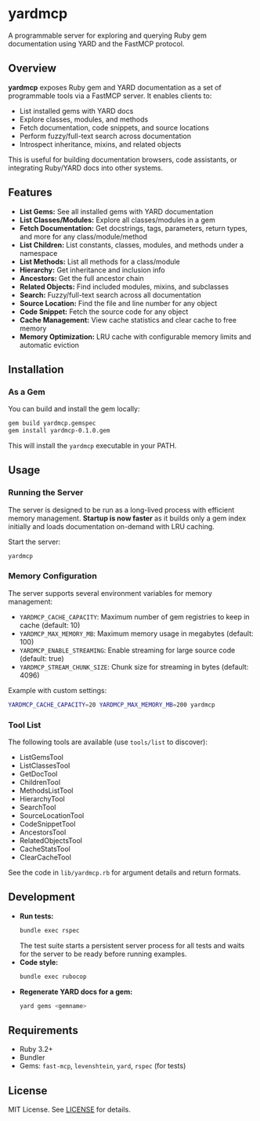 # yardmcp

A programmable server for exploring and querying Ruby gem documentation using YARD and the FastMCP protocol.

## Overview

**yardmcp** exposes Ruby gem and YARD documentation as a set of programmable tools via a FastMCP server. It enables clients to:
- List installed gems with YARD docs
- Explore classes, modules, and methods
- Fetch documentation, code snippets, and source locations
- Perform fuzzy/full-text search across documentation
- Introspect inheritance, mixins, and related objects

This is useful for building documentation browsers, code assistants, or integrating Ruby/YARD docs into other systems.

## Features

- **List Gems:** See all installed gems with YARD documentation
- **List Classes/Modules:** Explore all classes/modules in a gem
- **Fetch Documentation:** Get docstrings, tags, parameters, return types, and more for any class/module/method
- **List Children:** List constants, classes, modules, and methods under a namespace
- **List Methods:** List all methods for a class/module
- **Hierarchy:** Get inheritance and inclusion info
- **Ancestors:** Get the full ancestor chain
- **Related Objects:** Find included modules, mixins, and subclasses
- **Search:** Fuzzy/full-text search across all documentation
- **Source Location:** Find the file and line number for any object
- **Code Snippet:** Fetch the source code for any object
- **Cache Management:** View cache statistics and clear cache to free memory
- **Memory Optimization:** LRU cache with configurable memory limits and automatic eviction

## Installation

### As a Gem

You can build and install the gem locally:

```sh
gem build yardmcp.gemspec
gem install yardmcp-0.1.0.gem
```

This will install the `yardmcp` executable in your PATH.

## Usage

### Running the Server

The server is designed to be run as a long-lived process with efficient memory management.
**Startup is now faster** as it builds only a gem index initially and loads documentation
on-demand with LRU caching.

Start the server:

```sh
yardmcp
```

### Memory Configuration

The server supports several environment variables for memory management:

- `YARDMCP_CACHE_CAPACITY`: Maximum number of gem registries to keep in cache (default: 10)
- `YARDMCP_MAX_MEMORY_MB`: Maximum memory usage in megabytes (default: 100)
- `YARDMCP_ENABLE_STREAMING`: Enable streaming for large source code (default: true)
- `YARDMCP_STREAM_CHUNK_SIZE`: Chunk size for streaming in bytes (default: 4096)

Example with custom settings:

```sh
YARDMCP_CACHE_CAPACITY=20 YARDMCP_MAX_MEMORY_MB=200 yardmcp
```

### Tool List

The following tools are available (use `tools/list` to discover):
- ListGemsTool
- ListClassesTool
- GetDocTool
- ChildrenTool
- MethodsListTool
- HierarchyTool
- SearchTool
- SourceLocationTool
- CodeSnippetTool
- AncestorsTool
- RelatedObjectsTool
- CacheStatsTool
- ClearCacheTool

See the code in `lib/yardmcp.rb` for argument details and return formats.

## Development

- **Run tests:**
  ```sh
  bundle exec rspec
  ```
  The test suite starts a persistent server process for all tests and waits for the server to be ready before running examples.
- **Code style:**
  ```sh
  bundle exec rubocop
  ```
- **Regenerate YARD docs for a gem:**
  ```sh
  yard gems <gemname>
  ```

## Requirements

- Ruby 3.2+
- Bundler
- Gems: `fast-mcp`, `levenshtein`, `yard`, `rspec` (for tests)

## License

MIT License. See [LICENSE](LICENSE) for details.